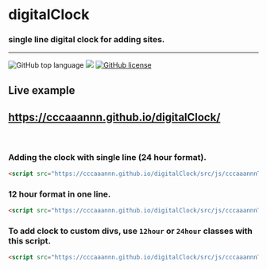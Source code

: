 # digitalClock
### single line digital clock for adding sites.

---
![GitHub top language](https://img.shields.io/github/languages/top/cccaaannn/digitalClock?style=flat-square) ![](https://img.shields.io/github/repo-size/cccaaannn/digitalClock?style=flat-square) [![GitHub license](https://img.shields.io/github/license/cccaaannn/digitalClock?style=flat-square)](https://github.com/cccaaannn/digitalClock/blob/master/LICENSE)


## Live example
## https://cccaaannn.github.io/digitalClock/

<br>

### Adding the clock with single line (24 hour format).
```html
<script src="https://cccaaannn.github.io/digitalClock/src/js/cccaaannnTimeOneLine.js"></script>
```

### 12 hour format in one line.
```html
<script src="https://cccaaannn.github.io/digitalClock/src/js/cccaaannnTimeOneLine.js" args={"is24":"false"}></script>
```

### To add clock to custom divs, use `12hour` or `24hour` classes with this script.
```html
<script src="https://cccaaannn.github.io/digitalClock/src/js/cccaaannnTimeCustom.js"></script>
```
